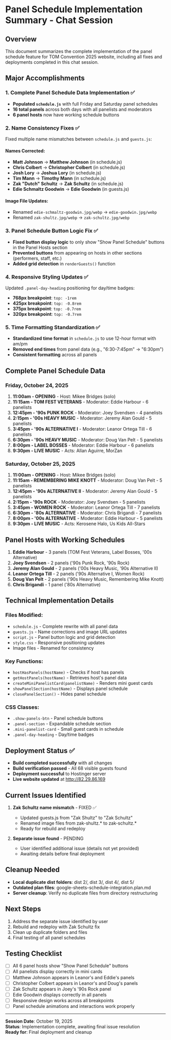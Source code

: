 # Panel Schedule Implementation Summary - Chat Session

## Overview
This document summarizes the complete implementation of the panel schedule feature for TOM Convention 2025 website, including all fixes and deployments completed in this chat session.

## Major Accomplishments

### 1. Complete Panel Schedule Data Implementation ✅
- **Populated `schedule.js`** with full Friday and Saturday panel schedules
- **16 total panels** across both days with all panelists and moderators
- **6 panel hosts** now have working schedule buttons

### 2. Name Consistency Fixes ✅
Fixed multiple name mismatches between `schedule.js` and `guests.js`:

#### Names Corrected:
- **Matt Johnson** → **Matthew Johnson** (in schedule.js)
- **Chris Colbert** → **Christopher Colbert** (in schedule.js) 
- **Josh Lory** → **Joshua Lory** (in schedule.js)
- **Tim Mann** → **Timothy Mann** (in schedule.js)
- **Zak "Dutch" Schultz** → **Zak Schultz** (in schedule.js)
- **Edie Schmaltz Goodwin** → **Edie Goodwin** (in guests.js)

#### Image File Updates:
- Renamed `edie-schmaltz-goodwin.jpg/webp` → `edie-goodwin.jpg/webp`
- Renamed `zak-shultz.jpg/webp` → `zak-schultz.jpg/webp`

### 3. Panel Schedule Button Logic Fix ✅
- **Fixed button display logic** to only show "Show Panel Schedule" buttons in the Panel Hosts section
- **Prevented buttons** from appearing on hosts in other sections (performers, staff, etc.)
- **Added grid detection** in `renderGuests()` function

### 4. Responsive Styling Updates ✅
Updated `.panel-day-heading` positioning for day/time badges:
- **768px breakpoint**: `top: -1rem`
- **425px breakpoint**: `top: -0.8rem` 
- **375px breakpoint**: `top: -0.7rem`
- **320px breakpoint**: `top: -0.7rem`

### 5. Time Formatting Standardization ✅
- **Standardized time format** in `schedule.js` to use 12-hour format with am/pm
- **Removed end times** from panel data (e.g., "6:30-7:45pm" → "6:30pm")
- **Consistent formatting** across all panels

## Complete Panel Schedule Data

### Friday, October 24, 2025
1. **11:00am - OPENING** - Host: Mikee Bridges (solo)
2. **11:15am - TOM FEST VETERANS** - Moderator: Eddie Harbour - 6 panelists
3. **12:45pm - '90s PUNK ROCK** - Moderator: Joey Svendsen - 4 panelists
4. **2:15pm - '00s HEAVY MUSIC** - Moderator: Jeremy Alan Gould - 5 panelists
5. **3:45pm - '90s ALTERNATIVE I** - Moderator: Leanor Ortega Till - 6 panelists
6. **6:30pm - '90s HEAVY MUSIC** - Moderator: Doug Van Pelt - 5 panelists
7. **8:00pm - LABEL BOSSES** - Moderator: Eddie Harbour - 6 panelists
8. **9:30pm - LIVE MUSIC** - Acts: Allan Aguirre, MorZan

### Saturday, October 25, 2025
1. **11:00am - OPENING** - Host: Mikee Bridges (solo)
2. **11:15am - REMEMBERING MIKE KNOTT** - Moderator: Doug Van Pelt - 5 panelists
3. **12:45pm - '90s ALTERNATIVE II** - Moderator: Jeremy Alan Gould - 5 panelists
4. **2:15pm - '90s ROCK** - Moderator: Joey Svendsen - 5 panelists
5. **3:45pm - WOMEN ROCK** - Moderator: Leanor Ortega Till - 7 panelists
6. **6:30pm - '80s ALTERNATIVE** - Moderator: Chris Brigandi - 7 panelists
7. **8:00pm - '00s ALTERNATIVE** - Moderator: Eddie Harbour - 5 panelists
8. **9:30pm - LIVE MUSIC** - Acts: Kerosene Halo, Us Kids All-Stars

## Panel Hosts with Working Schedules
1. **Eddie Harbour** - 3 panels (TOM Fest Veterans, Label Bosses, '00s Alternative)
2. **Joey Svendsen** - 2 panels ('90s Punk Rock, '90s Rock)
3. **Jeremy Alan Gould** - 2 panels ('00s Heavy Music, '90s Alternative II)
4. **Leanor Ortega Till** - 2 panels ('90s Alternative I, Women Rock)
5. **Doug Van Pelt** - 2 panels ('90s Heavy Music, Remembering Mike Knott)
6. **Chris Brigandi** - 1 panel ('80s Alternative)

## Technical Implementation Details

### Files Modified:
- `schedule.js` - Complete rewrite with all panel data
- `guests.js` - Name corrections and image URL updates
- `script.js` - Panel button logic and grid detection
- `style.css` - Responsive positioning updates
- Image files - Renamed for consistency

### Key Functions:
- `hostHasPanels(hostName)` - Checks if host has panels
- `getHostPanels(hostName)` - Retrieves host's panel data
- `createMiniPanelistCard(panelistName)` - Renders mini guest cards
- `showPanelSection(hostName)` - Displays panel schedule
- `closePanelSection()` - Hides panel schedule

### CSS Classes:
- `.show-panels-btn` - Panel schedule buttons
- `.panel-section` - Expandable schedule section
- `.mini-panelist-card` - Small guest cards in schedule
- `.panel-day-heading` - Day/time badges

## Deployment Status ✅
- **Build completed successfully** with all changes
- **Build verification passed** - All 68 visible guests found
- **Deployment successful** to Hostinger server
- **Live website updated** at http://82.29.86.169

## Current Issues Identified
1. **Zak Schultz name mismatch** - FIXED ✅
   - Updated guests.js from "Zak Shultz" to "Zak Schultz"
   - Renamed image files from zak-shultz.* to zak-schultz.*
   - Ready for rebuild and redeploy

2. **Separate issue found** - PENDING
   - User identified additional issue (details not yet provided)
   - Awaiting details before final deployment

## Cleanup Needed
- **Local duplicate dist folders**: dist 2/, dist 3/, dist 4/, dist 5/
- **Outdated plan files**: google-sheets-schedule-integration.plan.md
- **Server cleanup**: Verify no duplicate files from directory restructuring

## Next Steps
1. Address the separate issue identified by user
2. Rebuild and redeploy with Zak Schultz fix
3. Clean up duplicate folders and files
4. Final testing of all panel schedules

## Testing Checklist
- [ ] All 6 panel hosts show "Show Panel Schedule" buttons
- [ ] All panelists display correctly in mini cards
- [ ] Matthew Johnson appears in Leanor's and Eddie's panels
- [ ] Christopher Colbert appears in Leanor's and Doug's panels
- [ ] Zak Schultz appears in Joey's '90s Rock panel
- [ ] Edie Goodwin displays correctly in all panels
- [ ] Responsive design works across all breakpoints
- [ ] Panel schedule animations and interactions work properly

---
**Session Date**: October 19, 2025  
**Status**: Implementation complete, awaiting final issue resolution  
**Ready for**: Final deployment and cleanup
